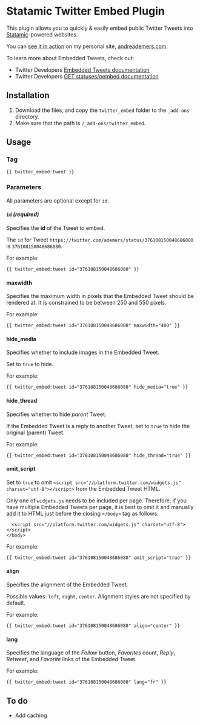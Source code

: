 # Statamic Twitter Embed Plugin

This plugin allows you to quickly & easily embed public Twitter Tweets into [Statamic](http://statamic.com)-powered websites.

You can [see it in action](http://andreademers.com/statamic-twitter-embed-plugin) on my personal site, [andreademers.com](http://andreademers.com).

To learn more about Embedded Tweets, check out:

* Twitter Developers [Embedded Tweets documentation](https://dev.twitter.com/docs/embedded-tweets)
* Twitter Developers [GET statuses/oembed documentation](https://dev.twitter.com/docs/api/1.1/get/statuses/oembed)

## Installation

1. Download the files, and copy the `twitter_embed` folder to the `_add-ons` directory.
2. Make sure that the path is `/_add-ons/twitter_embed`.

## Usage

### Tag
    
    {{ twitter_embed:tweet }}

### Parameters

All parameters are optional except for `id`.

#### `id` _(required)_

Specifies the __id__ of the Tweet to embed.

The `id` for Tweet `https://twitter.com/ademers/status/376108150048686080` is `376108150048686080`.

For example:

    {{ twitter_embed:tweet id="376108150048686080" }}

#### maxwidth

Specifies the maximum width in pixels that the Embedded Tweet should be rendered at. It is constrained to be between 250 and 550 pixels.

For example:

    {{ twitter_embed:tweet id="376108150048686080" maxwidth="400" }}

#### hide_media

Specifies whether to include images in the Embedded Tweet.

Set to `true` to hide.

For example:

    {{ twitter_embed:tweet id="376108150048686080" hide_media="true" }}

#### hide_thread

Specifies whether to hide _parent_ Tweet.

If the Embedded Tweet is a reply to another Tweet, set to `true` to hide the original (parent) Tweet.

For example:

    {{ twitter_embed:tweet id="376108150048686080" hide_thread="true" }}

#### omit_script

Set to `true` to omit `<script src="//platform.twitter.com/widgets.js" charset="utf-8"></script>` from the Embedded Tweet HTML.

Only one of `widgets.js` needs to be included per page. Therefore, if you have multiple Embedded Tweets per page, it is best to omit it and manually add it to HTML just before the closing `</body>` tag as follows:

      <script src="//platform.twitter.com/widgets.js" charset="utf-8"></script>
    </body>

For example:

    {{ twitter_embed:tweet id="376108150048686080" omit_script="true" }}

#### align

Specifies the alignment of the Embedded Tweet.

Possible values: `left`, `right`, `center`. Alignment styles are not specified by default.

For example:

    {{ twitter_embed:tweet id="376108150048686080" align="center" }}

#### lang

Specifies the language of the _Follow_ button, _Favorites_ count, _Reply_, _Retweet_, and _Favorite_ links of the Embedded Tweet.

For example:

    {{ twitter_embed:tweet id="376108150048686080" lang="fr" }}

## To do

* Add caching
